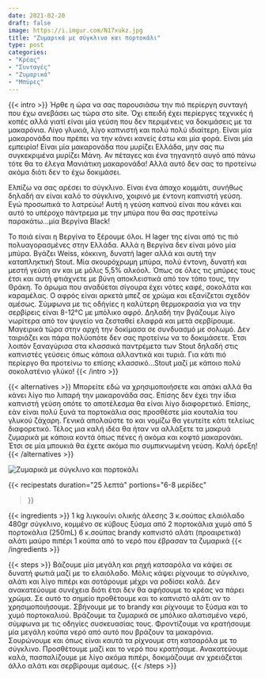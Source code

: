 ```yaml
---
date: 2021-02-20
draft: false
image: https://i.imgur.com/N17xukz.jpg
title: "Ζυμαρικά με σύγκλινο και πορτοκάλι"
type: post
categories:
- "Κρέας"
- "Συνταγές"
- "Ζυμαρικά"
- "Μπύρες"
---
```


{{< intro >}}
Ήρθε η ώρα να σας παρουσιάσω την πιό περίεργη συνταγή που έχω ανεβάσει ως τώρα στο site. Όχι επειδή έχει περίεργες τεχνικές ή κοπές αλλά γιατί είναι μία γεύση που δεν περιμένεις να δοκιμάσεις με τα μακαρόνια. Λίγο γλυκιά, λίγο καπνιστή και πολύ πολύ ιδιαίτερη. Είναι μία μακαρονάδα που πρέπει να την κάνει κανείς έστω και μία φορά. Είναι μία εμπειρία! Είναι μία μακαρονάδα που μυρίζει Ελλάδα, μην σας πω συγκεκριμένα μυρίζει Μάνη. Αν πέταγες και ένα τηγανητό αυγό από πάνω τότε θα το έλεγα Μανιάτικη μακαρονάδα! Αλλά αυτό δεν σας το προτείνω ακόμα διότι δεν το έχω δοκιμάσει. 

Ελπίζω να σας αρέσει το σύγκλινο. Είναι ένα άπαχο κομμάτι, συνήθως δηλαδή αν είναι καλό το σύγκλινο, χοιρινό με έντονη καπνιστή γεύση. Εγώ προσωπικά το λατρεύω! Αυτή η γεύση καπνού είναι που κάνει και αυτό το υπέροχο πάντρεμα με την μπύρα που θα σας προτείνω παρακάτω...μία Βεργίνα Black!

Το ποιά είναι η Βεργίνα το ξέρουμε όλοι. Η lager της είναι από τις πιό πολυαγορασμένες στην Ελλάδα. Αλλά η Βεργίνα δεν είναι μόνο μία μπύρα. Βγάζει Weiss, κόκκινη, δυνατή lager αλλά και αυτή την καταπληκτική Stout. Μία σκουρόχρωμη μπύρα, πολύ έντονη, δυνατή και μεστή γεύση αν και με μόλις 5,5% αλκόολ. Όπως σε όλες τις μπύρες τους έτσι και αυτή φτιάχνετε με βύνη αποκλειστικά από τον τόπο τους, την Θράκη. Το άρωμα που αναδύεται σίγουρα έχει νότες καφέ, σοκολάτα και καραμέλας. Ο αφρός είναι αρκετά μπεζ σε χρώμα και εξανίζεται σχεδόν αμέσως. Σύμφωνα με τις οδήγίες η καλύτερη θερμοκρασία για να την σερβίρεις είναι 8-12°C με μπόλικο αφρό. Δηλαδή την βγάζουμε λίγο νωρίτερα από τον ψυγείο να ζεσταθεί ελαφρά και μετά σερβίρουμε. Μαγειρικά τώρα στην αρχή την δοκίμασα σε συνδυασμό με σολωμό. Δεν ταιριάζει και πάρα πολύοπότε δεν σας προτείνω να το δοκιμάσετε. Έτσι λοιπόν ξαναγύρισα στα κλασσικά παντρέμετα των Stout δηλαδή στις καπνιστές γεύσεις όπως κάποια αλλαντικά και τυριά. Για κάτι πιό περίεργο θα προτείνω το επίσης κλασσικό...Stout μαζί με κάποιο πολύ σοκολατένιο γλύκο!
{{< /intro >}}

{{< alternatives >}} Μπορείτε εδώ να χρησιμοποιήσετε και απάκι αλλά θα κάνει λίγο πιο λιπαρή την μακαρονάδα σας. Επίσης δεν έχει την ίδια καπνιστή γεύση οπότε το αποτέλεσμα θα είναι λίγο διαφορετικό. Επίσης, εάν είναι πολύ ξυνά τα πορτοκάλια σας προσθέστε μία κουταλία του γλυκού ζάχαρη. Γενικά απολαύστε το και νομίζω θα γευτείτε κάτι τελείως διαφορετικό. Τέλος μια καλή ιδέα θα ήταν να αλλάξετε τα μακρυά ζυμαρικά με κάποια κοντά όπως πένες ή ακόμα και κοφτό μακαρονάκι. Έτσι σε μία μπουκιά θα έχετε ακόμα πιο συμπικνωμένη γεύση. Καλή όρεξη!
{{< /alternatives >}}

![Ζυμαρικά με σύγκλινο και πορτοκάλι](https://i.imgur.com/TLE9mM8.jpg "Ζυμαρικά με σύγκλινο και πορτοκάλι")

{{< recipestats 
    duration="25 λεπτά"
    portions="6-8 μερίδες"
>}}

{{< ingredients >}} 
1 kg λιγκουίνι ολικής άλεσης
3 κ.σούπας ελαιόλαδο
480gr σύγκλινο, κομμένο σε κύβους
ξύσμα από 2 πορτοκάλια
χυμό από 5 πορτοκάλια (250mL)
6 κ.σούπας brandy
καπνιστό αλάτι (προαιρετικά)
αλάτι
μαύρο πιπέρι
1 κούπα από το νερό που έβρασαν τα ζυμαρικά
{{< /ingredients >}}

{{< steps >}}
Βάζουμε μία μεγάλη και ρηχή κατσαρόλα να κάψει σε δυνατή φωτιά μαζί με το ελαιόλαδο. Μόλις κάψει ρίχνουμε το σύγκλινο, αλάτι και λίγο πιπέρι και σοτάρουμε μέχρι να ροδίσει καλά. Δεν ανακατεύουμε συνέχεια διότι έτσι δεν θα αφήσουμε το κρέας να πάρει χρώμα. Σε αυτό το σημείο προθέτουμε και το καπνιστό αλάτι αν το χρησιμοποιήσουμε.
Σβήνουμε με το brandy και ρίχνουμε το ξύσμα και το χυμό πορτοκαλιού. 
Βράζουμε τα ζυμαρικά σε μπόλικο αλατισμένο νερό, σύμφωνα με τις οδηγίες συσκευασίας τους. Φροντίζουμε να κρατήσουμε μία μεγάλη κούπα νερό από αυτό που βράζουν τα μακαρόνια.
Σουρώνουμε και όπως είναι καυτά τα ρίχνουμε στη κατσαρόλα με το σύγκλινο. Προσθέτουμε μαζί και το νερό που κρατήσαμε.
Ανακατεύουμε καλά, πασπαλίζουμε με λίγο ακόμα πιπέρι, δοκιμάζουμε αν χρειάζεται άλλο αλάτι και σερβίρουμε αμέσως.
{{< /steps >}}